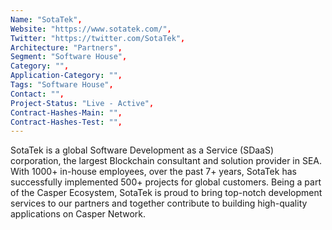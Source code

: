 ```yaml
--- 
Name: "SotaTek", 
Website: "https://www.sotatek.com/", 
Twitter: "https://twitter.com/SotaTek", 
Architecture: "Partners",
Segment: "Software House",
Category: "",
Application-Category: "",
Tags: "Software House",
Contact: "",
Project-Status: "Live - Active",
Contract-Hashes-Main: "",
Contract-Hashes-Test: "",
--- 
```

<!--lang:en--> 
SotaTek is a global Software Development as a Service (SDaaS) corporation, the largest Blockchain consultant and solution provider in SEA. With 1000+ in-house employees, over the past 7+ years, SotaTek has successfully implemented 500+ projects for global customers. Being a part of the Casper Ecosystem, SotaTek is proud to bring top-notch development services to our partners and together contribute to building high-quality applications on Casper Network.
